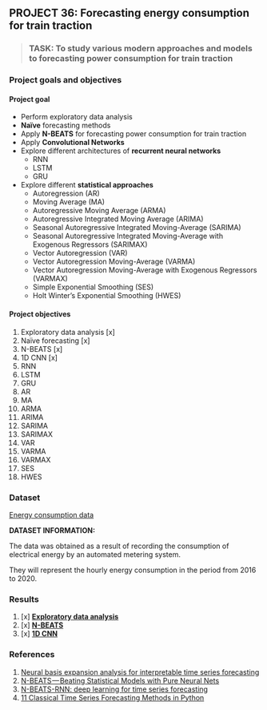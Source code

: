 ## PROJECT 36: Forecasting energy consumption for train traction

> ### TASK: To study various modern approaches and models to forecasting power consumption for train traction


### Project goals and objectives

#### Project goal

- Perform exploratory data analysis
- **Naïve** forecasting methods
- Apply **N-BEATS** for forecasting power consumption for train traction
- Apply **Convolutional Networks**
- Explore different architectures of **recurrent neural networks**
  - RNN
  - LSTM
  - GRU
- Explore different **statistical approaches**
  - Autoregression (AR)
  - Moving Average (MA)
  - Autoregressive Moving Average (ARMA)
  - Autoregressive Integrated Moving Average (ARIMA)
  - Seasonal Autoregressive Integrated Moving-Average (SARIMA)
  - Seasonal Autoregressive Integrated Moving-Average with Exogenous Regressors (SARIMAX)
  - Vector Autoregression (VAR)
  - Vector Autoregression Moving-Average (VARMA)
  - Vector Autoregression Moving-Average with Exogenous Regressors (VARMAX)
  - Simple Exponential Smoothing (SES)
  - Holt Winter’s Exponential Smoothing (HWES)

#### Project objectives

1. Exploratory data analysis [x]
2. Naïve forecasting [x]
3. N-BEATS [x]
4. 1D CNN [x]
5. RNN
6. LSTM
7. GRU
8. AR
9. MA
10. ARMA
11. ARIMA
12. SARIMA
13. SARIMAX
14. VAR
15. VARMA
16. VARMAX
17. SES
18. HWES

### Dataset

[Energy consumption data]()

**DATASET INFORMATION:**


The data was obtained as a result of recording the consumption of electrical energy by an automated metering system.

They will represent the hourly energy consumption in the period from 2016 to 2020.


### Results

1. [x] [**Exploratory data analysis**](https://github.com/rttrif/TrifonovRS.Deep_Learning_Portfolio.github.io/blob/main/Project%2036:%20Forecasting%20energy%20consumption%20for%20train%20traction/Exploratory_data_analysis.ipynb)
2. [x] [**N-BEATS**](https://github.com/rttrif/TrifonovRS.Deep_Learning_Portfolio.github.io/blob/main/Project%2036:%20Forecasting%20energy%20consumption%20for%20train%20traction/Neural%20network%20models/N_BEATS(FCN).ipynb)
3. [x] [**1D CNN**](https://github.com/rttrif/TrifonovRS.Deep_Learning_Portfolio.github.io/blob/main/Project%2036:%20Forecasting%20energy%20consumption%20for%20train%20traction/Neural%20network%20models/1D_CNN.ipynb)


### References

1. [Neural basis expansion analysis for interpretable time series forecasting](https://arxiv.org/pdf/1905.10437.pdf)
2. [N-BEATS — Beating Statistical Models with Pure Neural Nets](https://towardsdatascience.com/n-beats-beating-statistical-models-with-neural-nets-28a4ba4a4de8)
3. [N-BEATS-RNN: deep learning for time series forecasting](https://repositorio.ufscar.br/bitstream/handle/ufscar/13820/7%20-%20Disserta%c3%a7%c3%a3o%20-%20Vers%c3%a3o%20Definitiva.pdf?sequence=1&isAllowed=y)
4. [11 Classical Time Series Forecasting Methods in Python](https://machinelearningmastery.com/time-series-forecasting-methods-in-python-cheat-sheet/)
